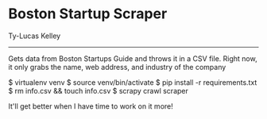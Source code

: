 # Boston Startup Scraper

Ty-Lucas Kelley

---

Gets data from Boston Startups Guide and throws it in a CSV file.
Right now, it only grabs the name, web address, and industry of the company

$ virtualenv venv
$ source venv/bin/activate
$ pip install -r requirements.txt
$ rm info.csv && touch info.csv
$ scrapy crawl scraper

It'll get better when I have time to work on it more!
